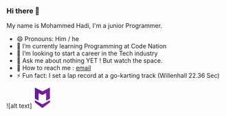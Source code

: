 ### Hi there 👋

My name is Mohammed Hadi, I'm a junior Programmer.

- 😄 Pronouns: Him / he
- 🌱 I’m currently learning Programming at Code Nation
- 👯 I’m looking to start a career in the Tech industry
- 💬 Ask me about nothing YET ! But watch the space.
- 💬 How to reach me : [email](m_hadi24@hotmail.com)
- ⚡ Fun fact: I set a lap record at a go-karting track (Willenhall 22.36 Sec)

![alt text]![alt text](https://github.com/adam-p/markdown-here/raw/master/src/common/images/icon48.png "Laptop image")
